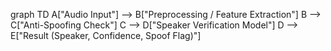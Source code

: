 graph TD
    A["Audio Input"] --> B["Preprocessing / Feature Extraction"]
    B --> C["Anti-Spoofing Check"]
    C --> D["Speaker Verification Model"]
    D --> E["Result (Speaker, Confidence, Spoof Flag)"]
``` 